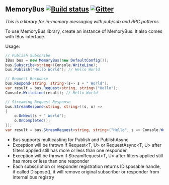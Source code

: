 ﻿MemoryBus [![Build status](https://ci.appveyor.com/api/projects/status/me2ruo9ph65s1nl3?svg=true)](https://ci.appveyor.com/project/Vasiliauskas/memorybus) [![Gitter](https://badges.gitter.im/Vasiliauskas/MemoryBus.svg)](https://gitter.im/Vasiliauskas/MemoryBus?utm_source=badge&utm_medium=badge&utm_campaign=pr-badge)
--------------

_This is a library for in-memory messaging with pub/sub and RPC patterns_

To use MemoryBus library, create an instance of MemoryBus. It also comes with IBus interface.

Usage:
```c#
// Publish Subscribe
IBus bus = new MemoryBus(new DefaultConfig());
bus.Subscribe<string>(Console.WriteLine);
bus.Publish("Hello World"); // Hello World

// Request Response
bus.Respond<string, string>(s=> s + " World");
var result = bus.Request<string, string>("Hello");
Console.WriteLine(result); // Hello World

// Streaming Request Response
bus.StreamRespond<string, string>((s, o) => 
{ 
	o.OnNext(s + " World");
	o.OnCompleted();
});
var result = bus.StreamRequest<string, string>("Hello", s => Console.WriteLine(s)); // Hello World
```

* Bus supports multicasting for Publish<T> and PublishAsync<T>
* Exception will be thrown if Request<T, U> or RequestAsync<T, U> after filters applied still has more or less than one responder
* Exception will be thrown if StreamRequest<T, U> after filters applied still has more or less than one responder
* Each subscription or responder registration returns IDisposable handle, if called Dispose(), it will remove original subscriber or responder from internal bus registry
